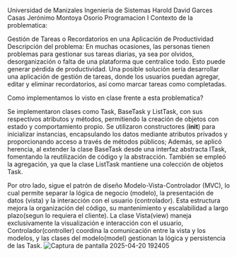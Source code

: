 Universidad de Manizales
Ingenieria de Sistemas
Harold David Garces Casas
Jerónimo Montoya Osorio
Programacion I
Contexto de la problematica:

Gestión de Tareas o Recordatorios en una Aplicación de Productividad
Descripción del problema:
En muchas ocasiones, las personas tienen problemas para gestionar sus tareas diarias, ya sea por olvidos, desorganización o falta de una plataforma que centralice todo. Esto puede generar pérdida de productividad. Una posible solución sería desarrollar una aplicación de gestión de tareas, donde los usuarios puedan agregar, editar y eliminar recordatorios, así como marcar tareas como completadas.

Como implementamos lo visto en clase frente a esta problematica?

Se implementaron clases como Task, BaseTask y ListTask, con sus respectivos atributos y métodos, permitiendo la creación de objetos con estado y comportamiento propio. Se utilizaron constructores (__init__) para inicializar instancias, encapsulando los datos mediante atributos privados y proporcionando acceso a través de métodos públicos; Además, se aplicó herencia, al extender la clase BaseTask desde una interfaz abstracta ITask, fomentando la reutilización de código y la abstracción. También se empleó la agregación, ya que la clase ListTask mantiene una colección de objetos Task.

Por otro lado, sigue el patrón de diseño Modelo-Vista-Controlador (MVC), lo cual permite separar la lógica de negocio (modelo), la presentación de datos (vista) y la interacción con el usuario (controlador). Esta estructura mejora la organización del código, su mantenimiento y escalabilidad a largo plazo(segun lo requiera el cliente). La clase Vista(view) maneja exclusivamente la visualización e interacción con el usuario, Controlador(controller) coordina la comunicación entre la vista y los modelos, y las clases del modelo(model) gestionan la lógica y persistencia de las Task.
![Captura de pantalla 2025-04-20 192405](https://github.com/user-attachments/assets/486affdd-71fe-450d-9f58-17ec8ff502a8)
